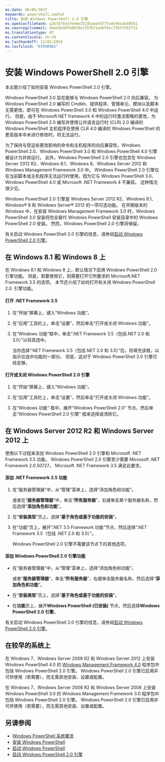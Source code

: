 ```yaml
---
ms.date: 06/05/2017
keywords: powershell,cmdlet
title: 安装 Windows PowerShell 2.0 引擎
ms.openlocfilehash: a2b78755e7e44e2523baee5477fadc94eab485b1
ms.sourcegitcommit: debd2b38fb8070a7357bf1a4bf9cc736f3702f31
ms.translationtype: HT
ms.contentlocale: zh-CN
ms.lasthandoff: 12/05/2019
ms.locfileid: "67030962"
---
```

# <a name="installing-the-windows-powershell-20-engine"></a>安装 Windows PowerShell 2.0 引擎
本主题介绍了如何安装 Windows PowerShell 2.0 引擎。

Windows PowerShell 3.0 旨在能够与 Windows PowerShell 2.0 向后兼容。 为 Windows PowerShell 2.0 编写的 Cmdlet、提供程序、管理单元、模块以及脚本无需更改，即可在 Windows PowerShell 3.0 和 Windows PowerShell 4.0 中运行。 但是，由于 Microsoft.NET framework 4 中的运行时激活策略的更改，为 Windows PowerShell 2.0 编写并使用公共语言运行时 (CLR) 2.0 编译的 Windows PowerShell 主机程序在使用 CLR 4.0 编译的 Windows PowerShell 的更高版本中未进行修改时，将无法运行。

为了保持与受这些更改影响的命令和主机程序的向后兼容性，Windows PowerShell 2.0、Windows PowerShell 3.0 和 Windows PowerShell 4.0 引擎被设计为并排运行。 此外，Windows PowerShell 2.0 引擎也包含在 Windows Server 2012 R2、Windows 8.1、Windows 8、Windows Server 2012 和 Windows Management Framework 3.0 中。 Windows PowerShell 2.0 引擎仅在当前脚本或主机程序无法运行时使用，因为它与 Windows PowerShell 3.0、Windows PowerShell 4.0 或 Microsoft .NET Framework 4 不兼容。 这种情况很少见。

Windows PowerShell 2.0 引擎是 Windows Server 2012 R2、Windows 8.1、Windows® 8 和 Windows Server® 2012 的一项可选功能。 在早期版本的 Windows 中，在安装 Windows Management Framework 3.0 时，Windows PowerShell 3.0 安装将完全替代 Windows PowerShell 安装目录中的 Windows PowerShell 2.0 安装。 然而，Windows PowerShell 2.0 引擎将保留。

有关启动 Windows PowerShell 2.0 引擎的信息，请参阅[启动 Windows PowerShell 2.0 引擎](../getting-started/Starting-the-Windows-PowerShell-2.0-Engine.md)。

## <a name="on-windows-81-and-windows-8"></a>在 Windows 8.1 和 Windows 8 上
在 Windows 8.1 和 Windows 8 上，默认情况下启用 Windows PowerShell 2.0 引擎功能。 但是，若要使用它，则需要打开它所要求的 Microsoft.NET Framework 3.5 的选项。 本节还介绍了如何打开和关闭 Windows PowerShell 2.0. 引擎功能。

#### <a name="to-turn-on-net-framework-35"></a>打开 .NET Framework 3.5

1. 在“开始”屏幕上，键入“Windows 功能”。  

2. 在“应用”工具栏上，单击“设置”，然后单击“打开或关闭 Windows 功能”。   

3. 在“Windows 功能”框中，单击“.NET Framework 3.5（包括.NET 2.0 和 3.0）”以将其选中。  

    当你选择“.NET Framework 3.5（包括.NET 2.0 和 3.0）”后，将填充该框，以指示仅选中功能的一部分。  但是，这对于 Windows PowerShell 2.0 引擎已经足够。

#### <a name="to-turn-the-windows-powershell-20-engine-on-and-off"></a>打开或关闭 Windows PowerShell 2.0 引擎

1. 在“开始”屏幕上，键入“Windows 功能”。  

2. 在“应用”工具栏上，单击“设置”，然后单击“打开或关闭 Windows 功能”。   

3. 在“Windows 功能”  框中，展开“Windows PowerShell 2.0”  节点，然后单击“Windows PowerShell 2.0 引擎”  框来选择或清除它。

## <a name="on-windows-server-2012-r2-and-windows-server-2012"></a>在 Windows Server 2012 R2 和 Windows Server 2012 上
使用以下过程来添加 Windows PowerShell 2.0 引擎和 Microsoft .NET Framework 3.5 功能。 Windows PowerShell 2.0 引擎至少需要 Microsoft .NET Framework 2.0.50727。 Microsoft .NET Framework 3.5 满足此要求。

#### <a name="to-add-the-net-framework-35-feature"></a>添加 .NET Framework 3.5 功能

1. 在“服务器管理器”中，从“管理”菜单上，选择“添加角色和功能”。   

    或者在“**服务器管理器**”中，单击“**所有服务器**”，右键单击某个服务器名称，然后选择“**添加角色和功能**”。

2. 在“**安装类型**”页上，选择“**基于角色或基于功能的安装**”。

3. 在“功能”页上，展开“.NET 3.5 Framework 功能”节点，然后选择“.NET Framework 3.5（包括 .NET 2.0 和 3.0）”。   

    Windows PowerShell 2.0 引擎不需要该节点下的其他选项。

#### <a name="to-add-the-windows-powershell-20-engine-feature"></a>添加 Windows PowerShell 2.0 引擎功能

- 在“服务器管理器”中，从“管理”菜单上，选择“添加角色和功能”。   

    或者“**服务器管理器**”，单击“**所有服务器**”，右键单击服务器名称，然后选择“**添加角色和功能**”。

- 在“**安装类型**”页上，选择“**基于角色或基于功能的安装**”。

- 在**功能**页上，展开**Windows PowerShell (已安装)** 节点，然后选择**Windows PowerShell 2.0 引擎**。

有关启动 Windows PowerShell 2.0 引擎的信息，请参阅[启动 Windows PowerShell 2.0 引擎](../getting-started/Starting-the-Windows-PowerShell-2.0-Engine.md)。

## <a name="on-earlier-systems"></a>在较早的系统上
在 Windows 7、Windows Server 2008 R2 和 Windows Server 2012 上安装 Windows PowerShell 4.0 的 [Windows Management Framework 4.0](https://go.microsoft.com/fwlink/?LinkID=293881) 程序包中包括 Windows PowerShell 2.0 引擎。 Windows PowerShell 2.0 引擎已启用并可供使用（若需要），而无需其他安装、设置或配置。

在 Windows 7、Windows Server 2008 R2 和 Windows Server 2008 上安装 Windows PowerShell 3.0 的 Windows Management Framework 3.0 程序包中包括 Windows PowerShell 2.0 引擎。 Windows PowerShell 2.0 引擎已启用并可供使用（若需要），而无需其他安装、设置或配置。

## <a name="see-also"></a>另请参阅
- [Windows PowerShell 系统要求](Windows-PowerShell-System-Requirements.md)
- [安装 Windows PowerShell](Installing-Windows-PowerShell.md)
- [启动 Windows PowerShell](https://technet.microsoft.com/en-us/library/8ec8c2d7-8e7c-4722-a3d2-498fe5739a8e)
- [启动 Windows PowerShell 2.0 引擎](../getting-started/Starting-the-Windows-PowerShell-2.0-Engine.md)

